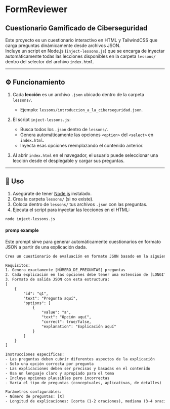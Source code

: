 # FormReviewer

## Cuestionario Gamificado de Ciberseguridad

Este proyecto es un cuestionario interactivo en HTML y TailwindCSS que carga preguntas dinámicamente desde archivos JSON.  
Incluye un script en Node.js (`inject-lessons.js`) que se encarga de inyectar automáticamente todas las lecciones disponibles en la carpeta `lessons/` dentro del selector del archivo `index.html`.

---

## ⚙️ Funcionamiento

1. Cada **lección** es un archivo `.json` ubicado dentro de la carpeta `lessons/`.  
   - Ejemplo: `lessons/introduccion_a_la_ciberseguridad.json`.

2. El script `inject-lessons.js`:
   - Busca todos los `.json` dentro de `lessons/`.
   - Genera automáticamente las opciones `<option>` del `<select>` en `index.html`.
   - Inyecta esas opciones reemplazando el contenido anterior.

3. Al abrir `index.html` en el navegador, el usuario puede seleccionar una lección desde el desplegable y cargar sus preguntas.

---

## 🚀 Uso

1. Asegúrate de tener [Node.js](https://nodejs.org/) instalado.
2. Crea la carpeta `lessons/` (si no existe).
3. Coloca dentro de `lessons/` tus archivos `.json` con las preguntas.
4. Ejecuta el script para inyectar las lecciones en el HTML:

```bash
node inject-lessons.js
```

#### promp example

Este prompt sirve para generar automáticamente cuestionarios en formato JSON a partir de una explicación dada.

```txt
Crea un cuestionario de evaluación en formato JSON basado en la siguiente explicación: [INSERTAR_EXPLICACIÓN_AQUÍ]

Requisitos:
1. Genera exactamente [NÚMERO_DE_PREGUNTAS] preguntas
2. Cada explicación en las opciones debe tener una extensión de [LONGITUD_EXPLICACIÓN] (corta/mediana/larga)
3. Formato de salida JSON con esta estructura:
[
    {
        "id": "q1",
        "text": "Pregunta aquí",
        "options": [
            {
                "value": "a",
                "text": "Opción aquí",
                "correct": true/false,
                "explanation": "Explicación aquí"
            }
        ]
    }
]

Instrucciones específicas:
- Las preguntas deben cubrir diferentes aspectos de la explicación
- Solo una opción correcta por pregunta
- Las explicaciones deben ser precisas y basadas en el contenido
- Usa un lenguaje claro y apropiado para el tema
- Incluye opciones plausibles pero incorrectas
- Varía el tipo de preguntas (conceptuales, aplicativas, de detalles)

Parámetros configurables:
- Número de preguntas: [X]
- Longitud de explicaciones: [corta (1-2 oraciones), mediana (3-4 oraciones), larga (5+ oraciones)]

```